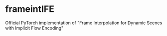 # frameintIFE
Official PyTorch implementation of "Frame Interpolation for Dynamic Scenes with Implicit Flow Encoding" 
